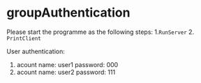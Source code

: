 # groupAuthentication
 
Please start the programme as the following steps:
1.``` RunServer ```
2. ```PrintClient```

User authentication:
1. acount name: user1  password: 000
2. acount name: user2  password: 111
